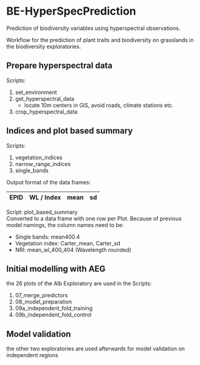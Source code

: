 # BE-HyperSpecPrediction
Prediction of biodiversity variables using hyperspectral observations.

Workflow for the prediction of plant traits and biodiversity on grasslands in the biodiversity exploratories.

## Prepare hyperspectral data
Scripts:
1. set_environment
1. get_hyperspectral_data
   * locate 10m centers in GIS, avoid roads, climate stations etc.
1. crop_hyperspectral_data

## Indices and plot based summary
Scripts:
1. vegetation_indices
1. narrow_range_indices
1. single_bands

Output format of the data frames:

| EPID | WL / Index | mean | sd |
|------|------------|------|----|

Script: plot_based_summary <br/>
Converted to a data frame with one row per Plot. Because of previous model namings, the column names need to be:
* Single bands: mean400.4
* Vegetation index: Carter_mean, Carter_sd
* NRI: mean_wl_400_404 (Wavelength rounded)

## Initial modelling with AEG
the 26 plots of the Alb Exploratory are used in the Scripts:
1. 07_merge_predictors
1. 08_model_preparation
1. 09a_independent_fold_training
1. 09b_independent_fold_control

## Model validation
the other two exploratories are used afterwards for model validation on independent regions
